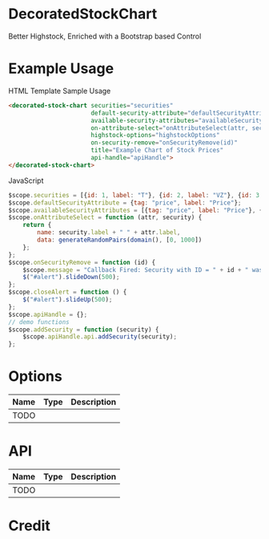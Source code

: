 # DecoratedStockChart
Better Highstock, Enriched with a Bootstrap based Control

# Example Usage
HTML Template Sample Usage
```html
<decorated-stock-chart securities="securities"
                       default-security-attribute="defaultSecurityAttribute"
                       available-security-attributes="availableSecurityAttributes"
                       on-attribute-select="onAttributeSelect(attr, security)"
                       highstock-options="highstockOptions"
                       on-security-remove="onSecurityRemove(id)"
                       title="Example Chart of Stock Prices"
                       api-handle="apiHandle">
</decorated-stock-chart>
```

JavaScript
```js
$scope.securities = [{id: 1, label: "T"}, {id: 2, label: "VZ"}, {id: 3, label: "GS"}];
$scope.defaultSecurityAttribute = {tag: "price", label: "Price"};
$scope.availableSecurityAttributes = [{tag: "price", label: "Price"}, {tag: "volume", label: "Volume"}];
$scope.onAttributeSelect = function (attr, security) {
    return {
        name: security.label + " " + attr.label,
        data: generateRandomPairs(domain(), [0, 1000])
    };
};
$scope.onSecurityRemove = function (id) {
    $scope.message = "Callback Fired: Security with ID = " + id + " was Removed!";
    $("#alert").slideDown(500);
};
$scope.closeAlert = function () {
    $("#alert").slideUp(500);
};
$scope.apiHandle = {};
// demo functions
$scope.addSecurity = function (security) {
    $scope.apiHandle.api.addSecurity(security);
};
```

# Options
| Name | Type     | Description |
| :------------- | :------------- | :----------- |
| TODO       |        |  | |

# API
| Name | Type    | Description |
| :------------- | :------------- | :----------- |
| TODO       |       |    | |

# Credit
